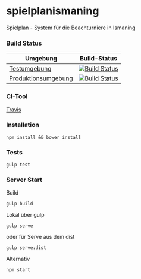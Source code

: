 # spielplanismaning
Spielplan - System für die Beachturniere in Ismaning

### Build Status

| Umgebung | Build-Status |
| --- | --- |
| [Testumgebung](http://spielplanismaning-testing.herokuapp.com) | [![Build Status](https://travis-ci.org/BerniWittmann/spielplanismaning.svg?branch=develop)](https://travis-ci.org/BerniWittmann/spielplanismaning) |
| [Produktionsumgebung](http://spielplanismaning.herokuapp.com) | [![Build Status](https://travis-ci.org/BerniWittmann/spielplanismaning.svg?branch=master)](https://travis-ci.org/BerniWittmann/spielplanismaning) |

### CI-Tool

[Travis](https://travis-ci.org/BerniWittmann/spielplanismaning)

### Installation

```
npm install && bower install
```

### Tests

```
gulp test
```

### Server Start

Build
```
gulp build
```

Lokal über gulp 
```
gulp serve
```

oder für Serve aus dem dist
```
gulp serve:dist
````

Alternativ
```
npm start
```
